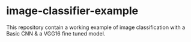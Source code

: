 # image-classifier-example
This repository contain a working example of image classification with a Basic CNN &amp; a VGG16 fine tuned model. 
